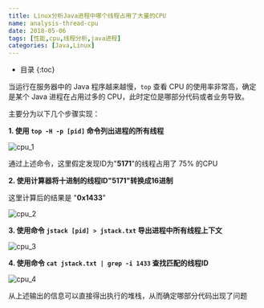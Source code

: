 ```yaml
---
title: Linux分析Java进程中哪个线程占用了大量的CPU
name: analysis-thread-cpu
date: 2018-05-06
tags: [性能,cpu,线程分析,java进程]
categories: [Java,Linux]
---
```


* 目录
{:toc}

当运行在服务器中的 Java 程序越来越慢，`top` 查看 CPU 的使用率非常高，确定是某个 Java 进程在占用过多的 CPU，此时定位是哪部分代码或者业务导致。

主要分为以下几个步骤实现：

**1. 使用 `top -H -p [pid]` 命令列出进程的所有线程**

![cpu_1](//vinnycc.oss-cn-shanghai.aliyuncs.com/20190322/cpu_1.png)

通过上述命令，这里假定发现ID为"**5171**"的线程占用了 75% 的CPU

**2. 使用计算器将十进制的线程ID"5171"转换成16进制**

这里计算后的结果是 "**0x1433**"

 ![cpu_2](//vinnycc.oss-cn-shanghai.aliyuncs.com/20190322/cpu_2.png)

 **3. 使用命令 `jstack [pid] > jstack.txt` 导出进程中所有线程上下文**

 ![cpu_3](//vinnycc.oss-cn-shanghai.aliyuncs.com/20190322/cpu_3.png)

 **4. 使用命令 `cat jstack.txt | grep -i 1433` 查找匹配的线程ID**

 ![cpu_4](//vinnycc.oss-cn-shanghai.aliyuncs.com/20190322/cpu_4.png)

 从上述输出的信息可以直接得出执行的堆栈，从而确定哪部分代码出现了问题




